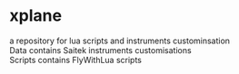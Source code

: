 # xplane
a repository for lua scripts and instruments custominsation  
Data contains Saitek instruments customisations  
Scripts contains FlyWithLua scripts  